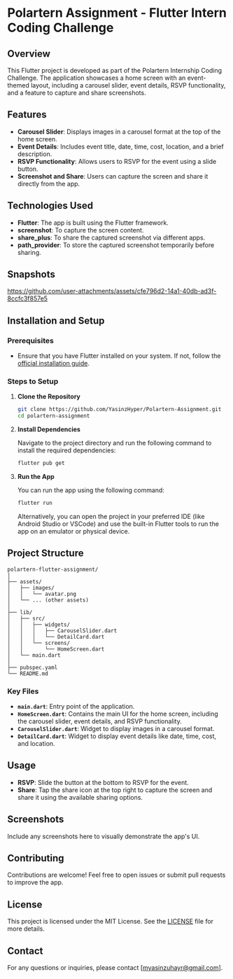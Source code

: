 # Polartern Assignment - Flutter Intern Coding Challenge

## Overview

This Flutter project is developed as part of the Polartern Internship Coding Challenge. The application showcases a home screen with an event-themed layout, including a carousel slider, event details, RSVP functionality, and a feature to capture and share screenshots.

## Features

- **Carousel Slider**: Displays images in a carousel format at the top of the home screen.
- **Event Details**: Includes event title, date, time, cost, location, and a brief description.
- **RSVP Functionality**: Allows users to RSVP for the event using a slide button.
- **Screenshot and Share**: Users can capture the screen and share it directly from the app.

## Technologies Used

- **Flutter**: The app is built using the Flutter framework.
- **screenshot**: To capture the screen content.
- **share_plus**: To share the captured screenshot via different apps.
- **path_provider**: To store the captured screenshot temporarily before sharing.

## Snapshots


https://github.com/user-attachments/assets/cfe796d2-14a1-40db-ad3f-8ccfc3f857e5




## Installation and Setup

### Prerequisites

- Ensure that you have Flutter installed on your system. If not, follow the [official installation guide](https://flutter.dev/docs/get-started/install).

### Steps to Setup

1. **Clone the Repository**

   ```bash
   git clone https://github.com/YasinzHyper/Polartern-Assignment.git
   cd polartern-assignment
   ```

2. **Install Dependencies**

   Navigate to the project directory and run the following command to install the required dependencies:

   ```bash
   flutter pub get
   ```

3. **Run the App**

   You can run the app using the following command:

   ```bash
   flutter run
   ```

   Alternatively, you can open the project in your preferred IDE (like Android Studio or VSCode) and use the built-in Flutter tools to run the app on an emulator or physical device.

## Project Structure

```plaintext
polartern-flutter-assignment/
│
├── assets/
│   ├── images/
│   │   └── avatar.png
│   └── ... (other assets)
│
├── lib/
│   ├── src/
│   │   ├── widgets/
│   │   │   ├── CarouselSlider.dart
│   │   │   └── DetailCard.dart
│   │   └── screens/
│   │       └── HomeScreen.dart
│   └── main.dart
│
├── pubspec.yaml
└── README.md
```

### Key Files

- **`main.dart`**: Entry point of the application.
- **`HomeScreen.dart`**: Contains the main UI for the home screen, including the carousel slider, event details, and RSVP functionality.
- **`CarouselSlider.dart`**: Widget to display images in a carousel format.
- **`DetailCard.dart`**: Widget to display event details like date, time, cost, and location.

## Usage

- **RSVP**: Slide the button at the bottom to RSVP for the event.
- **Share**: Tap the share icon at the top right to capture the screen and share it using the available sharing options.

## Screenshots

Include any screenshots here to visually demonstrate the app's UI.

## Contributing

Contributions are welcome! Feel free to open issues or submit pull requests to improve the app.

## License

This project is licensed under the MIT License. See the [LICENSE](LICENSE) file for more details.

## Contact

For any questions or inquiries, please contact [myasinzuhayr@gmail.com].


